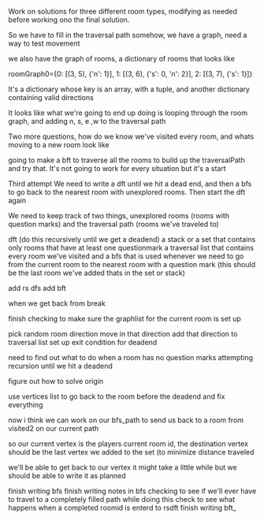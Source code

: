 Work on solutions for three different room types, modifying as needed before
working ono the final solution.

So we have to fill in the traversal path somehow, we have a graph, need a way to
test movement

we also have the graph of rooms, a dictionary of rooms
that looks like

roomGraph0={0: [(3, 5), {'n': 1}], 1: [(3, 6), {'s': 0, 'n': 2}], 2: [(3, 7),
{'s': 1}]}

It's a dictionary whose key is an array, with a tuple, and another dictionary
containing valid directions

It looks like what we're going to end up doing is looping through the room
graph, and adding n, s, e ,w to the traversal path

Two more questions, how do we know we've visited every room, and whats moving to
a new room look like

going to make a bft to traverse all the rooms to build up the traversalPath and
try that. It's not going to work for every situation but it's a start


Third attempt
We need to write a dft until we hit a dead end, and then a bfs to go back to the
nearest room with unexplored rooms. Then start the dft again

We need to keep track of two things, unexplored rooms (rooms with question
marks) and the traversal path (rooms we've traveled to)

dft (do this recursively until we get a deadend)
a stack or a set that contains only rooms that have at least one questionmark
a traversal list that contains every room we've visited
and a bfs that is used whenever we need to go from the current room to the
nearest room with a question mark (this should be the last room we've added
thats in the set or stack)

add rs dfs
add bft

when we get back from break

finish checking to make sure the graphlist for the current room is set up

pick random room direction
move in that direction
add that direction to traversal list
set up exit condition for deadend

need to find out what to do when a room has no question marks
attempting recursion until we hit a deadend

figure out how to solve origin

use vertices list to go back to the room before the deadend and fix everything

now i think we can work on our bfs_path to send us back to a room from visited2
on our current path

so our current vertex is the players current room id, the destination vertex
should be the last vertex we added to the set (to minimize distance traveled

we'll be able to get back to our vertex it might take a little while but we
should be able to write it as planned

finish writing bfs
finish writing notes in bfs
checking to see if we'll ever have to travel to a completely filled path while
doing this
check to see what happens when a completed roomid is enterd to rsdft
finish writing bft_
